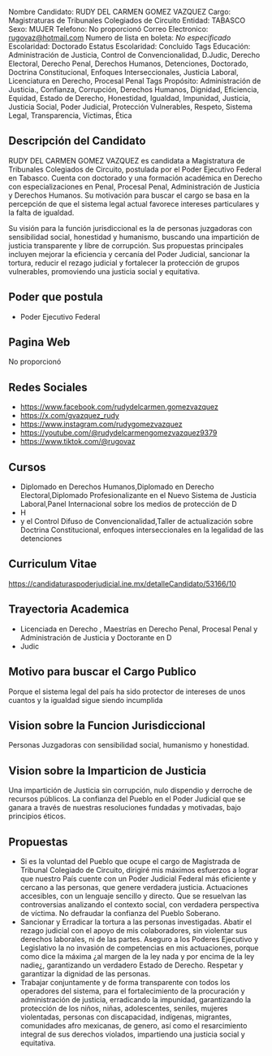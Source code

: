 Nombre Candidato: RUDY DEL CARMEN GOMEZ VAZQUEZ
Cargo: Magistraturas de Tribunales Colegiados de Circuito
Entidad: TABASCO
Sexo: MUJER
Telefono: No proporcionó
Correo Electronico: rugovaz@hotmail.com
Numero de lista en boleta: *No especificado*
Escolaridad: Doctorado
Estatus Escolaridad: Concluido
Tags Educación: Administración de Justicia, Control de Convencionalidad, D.Judic, Derecho Electoral, Derecho Penal, Derechos Humanos, Detenciones, Doctorado, Doctrina Constitucional, Enfoques Interseccionales, Justicia Laboral, Licenciatura en Derecho, Procesal Penal
Tags Propósito: Administración de Justicia., Confianza, Corrupción, Derechos Humanos, Dignidad, Eficiencia, Equidad, Estado de Derecho, Honestidad, Igualdad, Impunidad, Justicia, Justicia Social, Poder Judicial, Protección Vulnerables, Respeto, Sistema Legal, Transparencia, Víctimas, Ética


## Descripción del Candidato 

RUDY DEL CARMEN GOMEZ VAZQUEZ es candidata a Magistratura de Tribunales Colegiados de Circuito, postulada por el Poder Ejecutivo Federal en Tabasco. Cuenta con doctorado y una formación académica en Derecho con especializaciones en Penal, Procesal Penal, Administración de Justicia y Derechos Humanos. Su motivación para buscar el cargo se basa en la percepción de que el sistema legal actual favorece intereses particulares y la falta de igualdad.

Su visión para la función jurisdiccional es la de personas juzgadoras con sensibilidad social, honestidad y humanismo, buscando una impartición de justicia transparente y libre de corrupción. Sus propuestas principales incluyen mejorar la eficiencia y cercanía del Poder Judicial, sancionar la tortura, reducir el rezago judicial y fortalecer la protección de grupos vulnerables, promoviendo una justicia social y equitativa.


## Poder que postula

- Poder Ejecutivo Federal


## Pagina Web

No proporcionó


## Redes Sociales

- https://www.facebook.com/rudydelcarmen.gomezvazquez
- https://x.com/gvazquez_rudy
- https://www.instagram.com/rudygomezvazquez
- https://youtube.com/@rudydelcarmengomezvazquez9379
- https://www.tiktok.com/@rugovaz


## Cursos

- Diplomado en Derechos Humanos,Diplomado en Derecho Electoral,Diplomado Profesionalizante en el Nuevo Sistema de Justicia Laboral,Panel Internacional sobre los medios de protección de D
- H
- y el Control Difuso de Convencionalidad,Taller de actualización sobre Doctrina Constitucional, enfoques interseccionales en la legalidad de las detenciones


## Curriculum Vitae

https://candidaturaspoderjudicial.ine.mx/detalleCandidato/53166/10


## Trayectoria Academica

- Licenciada en Derecho , Maestrías en Derecho Penal, Procesal Penal y Administración de Justicia y Doctorante en D
- Judic


## Motivo para buscar el Cargo Publico

Porque el sistema legal del país ha sido protector de intereses de unos cuantos y la igualdad sigue siendo incumplida


## Vision sobre la Funcion Jurisdiccional

Personas Juzgadoras con sensibilidad social, humanismo y honestidad.


## Vision sobre la Imparticion de Justicia

Una impartición de Justicia sin corrupción, nulo dispendio y derroche de recursos públicos. La confianza del Pueblo en el Poder Judicial que se ganara a través de nuestras resoluciones fundadas y motivadas, bajo principios éticos.


## Propuestas

- Si es la voluntad del Pueblo que ocupe el cargo de Magistrada de Tribunal Colegiado de Circuito, dirigiré mis máximos esfuerzos a lograr que nuestro País cuente con un Poder Judicial Federal más eficiente y cercano a las personas, que genere verdadera justicia. Actuaciones accesibles, con un lenguaje sencillo y directo. Que se resuelvan las controversias analizando el contexto social, con verdadera perspectiva de víctima. No defraudar la confianza del Pueblo Soberano.
- Sancionar y Erradicar la tortura a las personas investigadas. Abatir el rezago judicial con el apoyo de mis colaboradores, sin violentar sus derechos laborales, ni de las partes. Aseguro a los Poderes Ejecutivo y Legislativo la no invasión de competencias en mis actuaciones, porque como dice la máxima ¿al margen de la ley nada y por encima de la ley nadie¿, garantizando un verdadero Estado de Derecho. Respetar y garantizar la dignidad de las personas.
- Trabajar conjuntamente y de forma transparente con todos los operadores del sistema, para el fortalecimiento de la procuración y administración de justicia, erradicando la impunidad, garantizando la protección de los niños, niñas, adolescentes, seniles, mujeres violentadas, personas con discapacidad, indígenas, migrantes, comunidades afro mexicanas, de genero, así como el resarcimiento integral de sus derechos violados, impartiendo una justicia social y equitativa.

